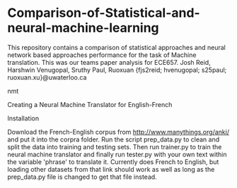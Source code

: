 # Comparison-of-Statistical-and-neural-machine-learning

This repository contains a comparison of statistical approaches and neural network based approaches performance for the task of Machine translation. This was our teams paper analysis for ECE657. Josh Reid, Harshwin Venugopal, Sruthy Paul, Ruoxuan {fjs2reid; hvenugopal; s25paul; ruoxuan.xu}@uwaterloo.ca

nmt

Creating a Neural Machine Translator for English-French


Installation

Download the French-English corpus from http://www.manythings.org/anki/
and put it into the corpra folder. Run the script prep_data.py to clean and split
the data into training and testing sets. Then run trainer.py to train the
neural machine translator and finally run tester.py with your own text within the
variable 'phrase' to translate it. Currently does French to English, but loading
other datasets from that link should work as well as long as the prep_data.py file
is changed to get that file instead.
